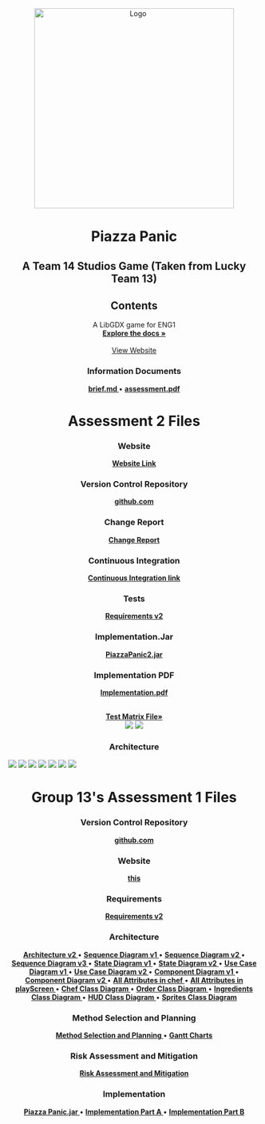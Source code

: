 <div align="center">
  <a href="https://github.com/team13eng1/piazza-panic/">
    <img src="./assets/Capture.png" alt="Logo" width="400" height="400">
  </a>

  <h1 align="center">Piazza Panic</h1>
  <h2 align="center">A Team 14 Studios Game (Taken from Lucky Team 13)</h2>
  
  <h2> Contents </h2>
  <p align="center">
  </p>
    
  <p align="center">
    A LibGDX game for ENG1
    <br />
    <a href="https://github.com/HHllmn/Piazza-Panic-Assessment2"><strong>Explore the docs »</strong></a>
    <br />
    <br />
    <a href="https://eng1team14assessment2.github.io/">View Website</a>
  </p>
</div>


<h3 align="center">Information Documents</h3>
<p align="center">
  <a href="./files/info/brief.md"><strong> brief.md </strong></a>
  •
  <a href="./files/info/eng1-team-assessment-1.pdf"><strong> assessment.pdf </strong></a>
</p>

<h1 align="center">Assessment 2 Files</h1>

<h3 align="center">Website</h3>
<p align="center">
  <a href="https://eng1team14assessment2.github.io/"><strong>Website Link</strong></a>
</p>


<h3 align="center">Version Control Repository</h3>
<p align="center">
  <a href="https://github.com/HHllmn/Piazza-Panic-Assessment2"><strong>github.com</strong></a>
</p>

<h3 align="center">Change Report</h3>
<p align="center">
  <a href="./files/assessment/Change2.pdf"><strong>Change Report</strong></a>
</p>

<h3 align="center">Continuous Integration</h3>
<p align="center">
  <a href="./files/assessment/CI2.pdf"><strong>Continuous Integration link</strong></a>
</p>

<h3 align="center">Tests</h3>
<p align="center">
  <a href="./files/assessment/Test2.pdf"><strong>Requirements v2</strong></a>
</p>

<h3 align="center">Implementation.Jar</h3>
<p align="center">
  <a href="./files/assessment/PiazzaPanic2.jar"><strong>PiazzaPanic2.jar</strong></a>
</p>
<h3 align="center">Implementation PDF</h3>
<p align="center">
  <a href="./files/assessment/Impl2.pdf"><strong>Implementation.pdf</strong></a>
</p>

<p align="center">
<br />
    <a href="https://docs.google.com/spreadsheets/d/1pg8gWZXW0eiTQ6ZKMQBdQKwz1ln-4hFXL0LyMqQh0b4/edit?usp=sharing"><strong>Test Matrix File»</strong></a>
    <br />
<img src="./TestImages/TestMatrix.png">
<img src="./TestImages/TestCoverage.png">
</p>

<p align="center">
<h3 align="center">Architecture</h3>
<img src="./ArchitectureImages/ArchShot1.png">
<img src="./ArchitectureImages/ArchShot2.png">
<img src="./ArchitectureImages/ArchShot3.png">
<img src="./ArchitectureImages/ArchShot4.png">
<img src="./ArchitectureImages/ArchShot5.png">
<img src="./ArchitectureImages/ArchShot6.png">
<img src="./ArchitectureImages/ArchShot7.png">
</p>


<h1 align="center">Group 13's Assessment 1 Files</h1>

<h3 align="center">Version Control Repository</h3>
<p align="center">
  <a href="https://github.com/team13eng1/piazza-panic"><strong>github.com</strong></a>
<p>
<h3 align="center">Website</h3>
<p align="center">
  <a href="https://team13eng1.github.io/"><strong>this</strong></a>
</p>
<h3 align="center">Requirements</h3>
<p align="center">
  <a href="./files/assessment/Requirements v2.pdf"><strong>Requirements v2</strong></a>
</p>
<h3 align="center">Architecture</h3>
<p align="center">
  <a href="./files/assessment/Architecture V2.pdf"><strong> Architecture v2 </strong></a>
  •
  <a href="./files/assessment/Sequence Diagram v1.pdf"><strong> Sequence Diagram v1 </strong></a>
  •
  <a href="./files/assessment/Sequence Diagram v2.pdf"><strong> Sequence Diagram v2 </strong></a>
  •
  <a href="./files/assessment/Sequence Diagram v3.pdf"><strong> Sequence Diagram v3 </strong></a>
  •
  <a href="./files/assessment/State Diagram v1.pdf"><strong> State Diagram v1 </strong></a>
  •
  <a href="./files/assessment/State Diagram v2.pdf"><strong> State Diagram v2 </strong></a>
  •
  <a href="./files/assessment/Use Case Diagram v1.pdf"><strong> Use Case Diagram v1 </strong></a>
  •
  <a href="./files/assessment/Use Case Diagram v2.pdf"><strong> Use Case Diagram v2 </strong></a>
  •
  <a href="./files/assessment/Component Diagram v1.pdf"><strong> Component Diagram v1 </strong></a>
  •
  <a href="./files/assessment/Component Diagram v2.pdf"><strong> Component Diagram v2 </strong></a>
  •
  <a href="./files/assessment/All attributes in chef.pdf"><strong> All Attributes in chef </strong></a>
  •
  <a href="./files/assessment/All attributes in playScreen.pdf"><strong> All Attributes in playScreen </strong></a>
  •
  <a href="./files/assessment/Chef Class Diagram.pdf"><strong> Chef Class Diagram </strong></a>
  •
  <a href="./files/assessment/Order Class Diagram.pdf"><strong> Order Class Diagram </strong></a>
  •
  <a href="./files/assessment/Ingredients Class Diagram.pdf"><strong> Ingredients Class Diagram </strong></a>
  •
  <a href="./files/assessment/HUD Class Diagram.pdf"><strong> HUD Class Diagram </strong></a>
  •
  <a href="./files/assessment/Sprites Class Diagram.pdf"><strong> Sprites Class Diagram </strong></a>
</p>
<h3 align="center">Method Selection and Planning</h3>
<p align="center">
  <a href="./files/assessment/Method Selection and Planning.pdf"><strong> Method Selection and Planning </strong></a>
  •
  <a href="GANTT"><strong> Gantt Charts </strong></a>
</p>
<h3 align="center">Risk Assessment and Mitigation</h3>
<p align="center">
  <a href="./files/assessment/Risk Assessment and Mitigation v2.pdf"><strong>Risk Assessment and Mitigation</strong></a>
</p>
<h3 align="center">Implementation</h3>
<p align="center">
  <a href="./files/assessment/Piazza Panic.jar" download><strong> Piazza Panic.jar </strong></a>
  •
  <a href="./files/assessment/piazza-panic-main (1).zip" download><strong> Implementation Part A </strong></a>
  •
  <a href="./files/assessment/Implementation Part B.pdf"><strong> Implementation Part B </strong></a>
</p>
